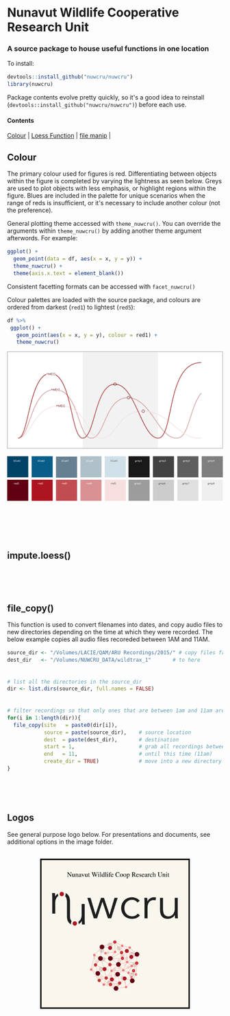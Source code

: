 # Nunavut Wildlife Cooperative Research Unit
### A source package to house useful functions in one location

To install:

```R
devtools::install_github("nuwcru/nuwcru")
library(nuwcru)
```

Package contents evolve pretty quickly, so it's a good idea to reinstall (```devtools::install_github("nuwcru/nuwcru")```) before each use.

#### Contents
[Colour](#Colour) |
[Loess Function](#impute) |
[file manip](#file) |


## Colour

The primary colour used for figures is red. Differentiating between objects within the figure is completed by varying the lightness as seen below. Greys are used to plot objects with less emphasis, or highlight regions within the figure. Blues are included in the palette for unique scenarios when the range of reds is insufficient, or it's necessary to include another colour (not the preference).

General plotting theme accessed with ```theme_nuwcru()```. You can override the arguments within ```theme_nuwcru()``` by adding another theme argument afterwords. For example:
```R
ggplot() +
  geom_point(data = df, aes(x = x, y = y)) +
  theme_nuwcru() + 
  theme(axis.x.text = element_blank())
```
Consistent facetting formats can be accessed with ```facet_nuwcru()```

Colour palettes are loaded with the source package, and colours are ordered from darkest (```red1```) to lightest (```red5```):

```R
df %>%
 ggplot() +
   geom_point(aes(x = x, y = y), colour = red1) +
   theme_nuwcru()
```

<p align="center">
  <img width="600" src="https://github.com/nuwcru/nuwcru/blob/master/images/example_reds.jpg">
</p>


<p align="center">
  <img width="600" src="https://github.com/nuwcru/nuwcru/blob/master/images/palette.png">
</p>

<br/>
<br/>
<br/>
<br/>

## impute.loess()
<br/>
<br/>
<br/>

## file_copy()

This function is used to convert filenames into dates, and copy audio files to new directories depending on the time at which they were recorded. The below example copies all audio files recoreded between 1AM and 11AM.

```R
source_dir <- "/Volumes/LACIE/QAM/ARU Recordings/2015/" # copy files from here
dest_dir   <- "/Volumes/NUWCRU_DATA/wildtrax_1"       # to here


# list all the directories in the source_dir
dir <- list.dirs(source_dir, full.names = FALSE)


# filter recordings so that only ones that are between 1am and 11am are copied
for(i in 1:length(dir)){
  file_copy(site   = paste0(dir[i]),
            source = paste(source_dir),    # source location
            dest  = paste(dest_dir),       # destination
            start = 1,                     # grab all recordings between this time (1am)
            end   = 11,                    # until this time (11am)
            create_dir = TRUE)             # move into a new directory
}
```

<br/>
<br/>
<br/>



## Logos

See general purpose logo below. For presentations and documents, see additional options in the image folder.<br/>
<br/>

<p align="center">
  <img width="350" src="https://github.com/nuwcru/nuwcru/blob/master/images/logo2.jpg">
</p>
